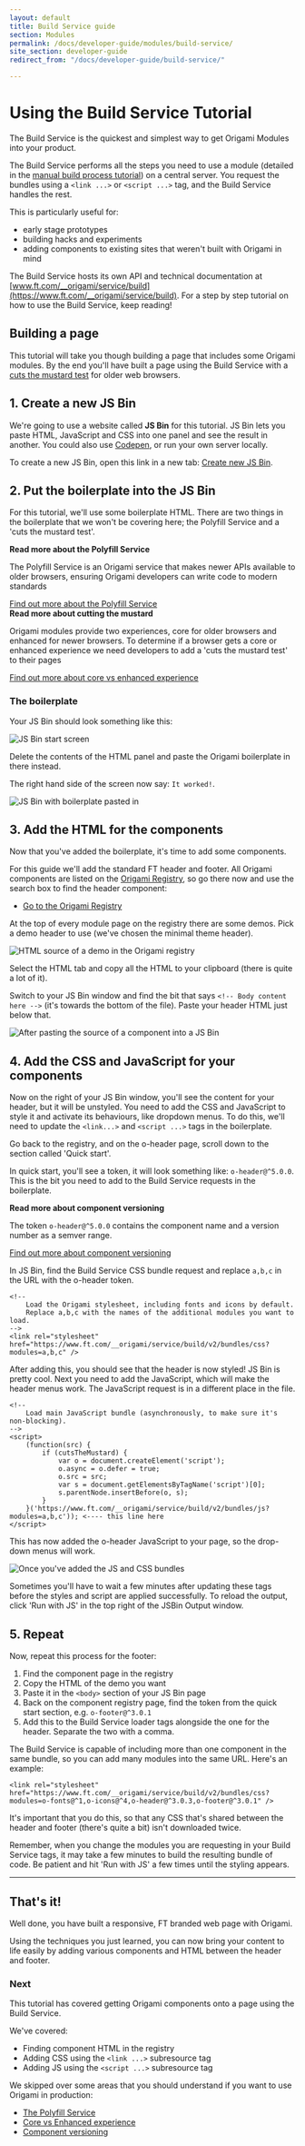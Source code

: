 ```yaml
---
layout: default
title: Build Service guide
section: Modules
permalink: /docs/developer-guide/modules/build-service/
site_section: developer-guide
redirect_from: "/docs/developer-guide/build-service/"

---
```


<h1>Using the Build Service <span class="o-labels o-labels--big">Tutorial</span></h1>

The Build Service is the quickest and simplest way to get Origami Modules into your product.

The Build Service performs all the steps you need to use a module (detailed in the [manual build process tutorial]({{site.baseurl}}/docs/developer-guide/modules/building-modules/)) on a central server. You request the bundles using a `<link ...>` or `<script ...>` tag, and the Build Service handles the rest.

This is particularly useful for:

- early stage prototypes
- building hacks and experiments
- adding components to existing sites that weren't built with Origami in mind

The Build Service hosts its own API and technical documentation at [www.ft.com/__origami/service/build](https://www.ft.com/__origami/service/build). For a step by step tutorial on how to use the Build Service, keep reading!


## Building a page

This tutorial will take you though building a page that includes some Origami modules. By the end you'll have built a page using the Build Service with a [cuts the mustard test]({{site.baseurl}}/docs/developer-guide/modules/core-vs-enhanced-experience/) for older web browsers.

## 1. Create a new JS Bin
We're going to use a website called **JS Bin** for this tutorial. JS Bin lets you paste HTML, JavaScript and CSS into one panel and see the result in another. You could also use [Codepen](http://codepen.io/pen/?editors=1000), or run your own server locally.

To create a new JS Bin, open this link in a new tab: [Create new JS Bin](https://jsbin.com/?html,output).

## 2. Put the boilerplate into the JS Bin
For this tutorial, we'll use some boilerplate HTML. There are two things in the boilerplate that we won't be covering here; the Polyfill Service and a 'cuts the mustard test'.

<aside class='read-more'>
<strong>Read more about the Polyfill Service</strong>
<p>The Polyfill Service is an Origami service that makes newer APIs available to older browsers, ensuring Origami developers can write code to modern standards</p>
<a class='o-buttons' href='{{site.baseurl}}/docs/developer-guide/modules/using-the-polyfill-service/'>Find out more about the Polyfill Service</a>
</aside>

<aside class='read-more'>
<strong>Read more about cutting the mustard</strong>
<p>Origami modules provide two experiences, core for older browsers and enhanced for newer browsers. To determine if a browser gets a core or enhanced experience we need developers to add a 'cuts the mustard test' to their pages</p>
<a class='o-buttons' href='{{site.baseurl}}/docs/developer-guide/modules/core-vs-enhanced-experience/'>Find out more about core vs enhanced experience</a>
</aside>

### The boilerplate
<div class="o-techdocs-gist" data-repo="Financial-Times/ft-origami" data-branch="gh-pages" data-path="/examples/build-service-tutorial-boilerplate.html"></div>


Your JS Bin should look something like this:

![JS Bin start screen](/img/build-service-tutorial/js-bin-start-page.png)

Delete the contents of the HTML panel and paste the Origami boilerplate in there instead.

The right hand side of the screen now say: `It worked!`.

![JS Bin with boilerplate pasted in](/img/build-service-tutorial/js-bin-with-boilerplate.png)


## 3. Add the HTML for the components

Now that you've added the boilerplate, it's time to add some components.

For this guide we'll add the standard FT header and footer. All Origami components are listed on the [Origami Registry](http://registry.origami.ft.com), so go there now and use the search box to find the header component:

* [Go to the Origami Registry](http://registry.origami.ft.com)

At the top of every module page on the registry there are some demos. Pick a demo header to use (we've chosen the minimal theme header).

![HTML source of a demo in the Origami registry](/img/build-service-tutorial/registry-demo-html.png)

Select the HTML tab and copy all the HTML to your clipboard (there is quite a lot of it).

Switch to your JS Bin window and find the bit that says `<!-- Body content here -->` (it's towards the bottom of the file).  Paste your header HTML just below that.

![After pasting the source of a component into a JS Bin](/img/build-service-tutorial/jsbin-unstyled-component.png)

## 4. Add the CSS and JavaScript for your components

Now on the right of your JS Bin window, you'll see the content for your header, but it will be unstyled.  You need to add the CSS and JavaScript to style it and activate its behaviours, like dropdown menus. To do this, we'll need to update the `<link...>` and `<script ...>` tags in the boilerplate.

Go back to the registry, and on the o-header page, scroll down to the section called 'Quick start'.

In quick start, you'll see a token, it will look something like: `o-header@^5.0.0`. This is the bit you need to add to the Build Service requests in the boilerplate.

<aside class='read-more'>
<strong>Read more about component versioning</strong>
<p>The token <code>o-header@^5.0.0</code> contains the component name and a version number as a semver range.</p>
<a class='o-buttons' href='{{site.baseurl}}/docs/developer-guide/modules/module-versioning/'>Find out more about component versioning</a>
</aside>

In JS Bin, find the Build Service CSS bundle request and replace `a,b,c` in the URL with the o-header token.

```
<!--
	Load the Origami stylesheet, including fonts and icons by default.
	Replace a,b,c with the names of the additional modules you want to load.
-->
<link rel="stylesheet" href="https://www.ft.com/__origami/service/build/v2/bundles/css?modules=a,b,c" />
```

After adding this, you should see that the header is now styled! JS Bin is pretty cool.
Next you need to add the JavaScript, which will make the header menus work. The JavaScript request is in a different place in the file.

```
<!--
	Load main JavaScript bundle (asynchronously, to make sure it's non-blocking).
-->
<script>
	(function(src) {
		if (cutsTheMustard) {
			var o = document.createElement('script');
			o.async = o.defer = true;
			o.src = src;
			var s = document.getElementsByTagName('script')[0];
			s.parentNode.insertBefore(o, s);
		}
	}('https://www.ft.com/__origami/service/build/v2/bundles/js?modules=a,b,c')); <---- this line here
</script>
```
This has now added the o-header JavaScript to your page, so the drop-down menus will work.

![Once you've added the JS and CSS bundles](/img//build-service-tutorial/jsbin-styled-component.png)

<aside>Sometimes you'll have to wait a few minutes after updating these tags before the styles and script are applied successfully.  To reload the output, click 'Run with JS' in the top right of the JSBin Output window.</aside>


## 5. Repeat

Now, repeat this process for the footer:

1. Find the component page in the registry
1. Copy the HTML of the demo you want
1. Paste it in the `<body>` section of your JS Bin page
1. Back on the component registry page, find the token from the quick start section, e.g. `o-footer@^3.0.1`
1. Add this to the Build Service loader tags alongside the one for the header. Separate the two with a comma.

The Build Service is capable of including more than one component in the same bundle, so you can add many modules into the same URL.  Here's an example:

	<link rel="stylesheet" href="https://www.ft.com/__origami/service/build/v2/bundles/css?modules=o-fonts@^1,o-icons@^4,o-header@^3.0.3,o-footer@^3.0.1" />

It's important that you do this, so that any CSS that's shared between the header and footer (there's quite a bit) isn't downloaded twice.

<aside>Remember, when you change the modules you are requesting in your Build Service tags, it may take a few minutes to build the resulting bundle of code.  Be patient and hit 'Run with JS' a few times until the styling appears.</aside>


----

## That's it!

Well done, you have built a responsive, FT branded web page with Origami.

Using the techniques you just learned, you can now bring your content to life easily by adding various components and HTML between the header and footer.

### Next

This tutorial has covered getting Origami components onto a page using the Build Service.

We've covered:

- Finding component HTML in the registry
- Adding CSS using the `<link ...>` subresource tag
- Adding JS using the `<script ...>` subresource tag

We skipped over some areas that you should understand if you want to use Origami in production:

- [The Polyfill Service](/docs/developer-guide/modules/using-the-polyfill-service/)
- [Core vs Enhanced experience](/docs/developer-guide/modules/cuts-the-mustard/)
- [Component versioning](/docs/developer-guide/modules/module-versioning/)
